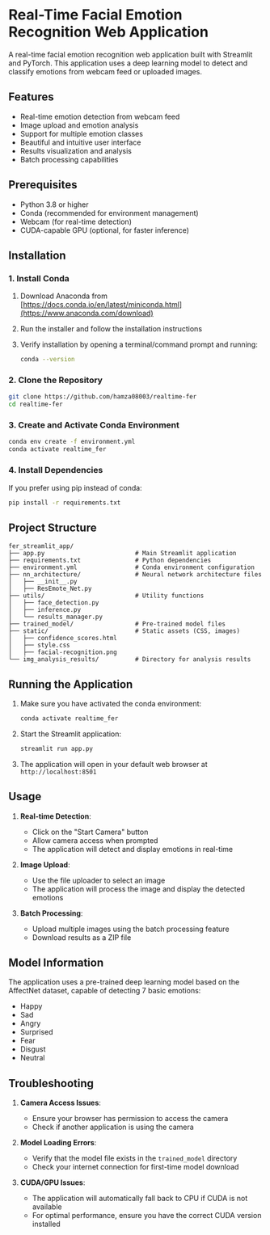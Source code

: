 # Real-Time Facial Emotion Recognition Web Application

A real-time facial emotion recognition web application built with Streamlit and PyTorch. This application uses a deep learning model to detect and classify emotions from webcam feed or uploaded images.

## Features

- Real-time emotion detection from webcam feed
- Image upload and emotion analysis
- Support for multiple emotion classes
- Beautiful and intuitive user interface
- Results visualization and analysis
- Batch processing capabilities

## Prerequisites

- Python 3.8 or higher
- Conda (recommended for environment management)
- Webcam (for real-time detection)
- CUDA-capable GPU (optional, for faster inference)

## Installation

### 1. Install Conda

1. Download Anaconda from [https://docs.conda.io/en/latest/miniconda.html](https://www.anaconda.com/download)
2. Run the installer and follow the installation instructions
3. Verify installation by opening a terminal/command prompt and running:
   
   ```bash
   conda --version
   ```

### 2. Clone the Repository

```bash
git clone https://github.com/hamza08003/realtime-fer
cd realtime-fer
```

### 3. Create and Activate Conda Environment

```bash
conda env create -f environment.yml
conda activate realtime_fer
```

### 4. Install Dependencies

If you prefer using pip instead of conda:

```bash
pip install -r requirements.txt
```

## Project Structure

```
fer_streamlit_app/
├── app.py                         # Main Streamlit application
├── requirements.txt               # Python dependencies
├── environment.yml                # Conda environment configuration
├── nn_architecture/               # Neural network architecture files
│   ├── __init__.py
│   ├── ResEmote_Net.py
├── utils/                         # Utility functions
│   ├── face_detection.py
│   ├── inference.py
│   └── results_manager.py
├── trained_model/                 # Pre-trained model files
├── static/                        # Static assets (CSS, images)
│   ├── confidence_scores.html
│   ├── style.css
│   ├── facial-recognition.png
└── img_analysis_results/          # Directory for analysis results
```

## Running the Application

1. Make sure you have activated the conda environment:
   
   ```bash
   conda activate realtime_fer
   ```

3. Start the Streamlit application:
   
   ```bash
   streamlit run app.py
   ```

5. The application will open in your default web browser at `http://localhost:8501`

## Usage

1. **Real-time Detection**:
   - Click on the "Start Camera" button
   - Allow camera access when prompted
   - The application will detect and display emotions in real-time

2. **Image Upload**:
   - Use the file uploader to select an image
   - The application will process the image and display the detected emotions

3. **Batch Processing**:
   - Upload multiple images using the batch processing feature
   - Download results as a ZIP file

## Model Information

The application uses a pre-trained deep learning model based on the AffectNet dataset, capable of detecting 7 basic emotions:
- Happy
- Sad
- Angry
- Surprised
- Fear
- Disgust
- Neutral

## Troubleshooting

1. **Camera Access Issues**:
   - Ensure your browser has permission to access the camera
   - Check if another application is using the camera

2. **Model Loading Errors**:
   - Verify that the model file exists in the `trained_model` directory
   - Check your internet connection for first-time model download

3. **CUDA/GPU Issues**:
   - The application will automatically fall back to CPU if CUDA is not available
   - For optimal performance, ensure you have the correct CUDA version installed
